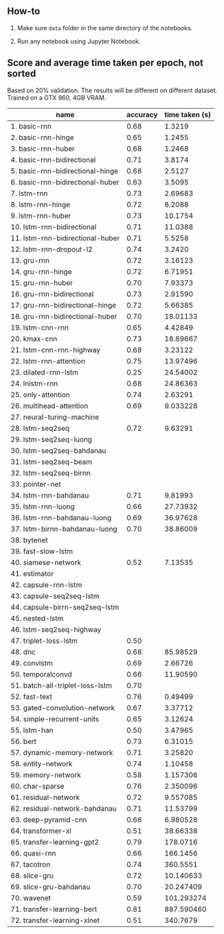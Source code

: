 ## How-to

1. Make sure `data` folder in the same directory of the notebooks.

2. Run any notebook using Jupyter Notebook.

## Score and average time taken per epoch, not sorted

Based on 20% validation. The results will be different on different dataset. Trained on a GTX 960, 4GB VRAM.

| name                             | accuracy | time taken (s) |
|----------------------------------|----------|----------------|
| 1. basic-rnn                     | 0.68     | 1.3219         |
| 2. basic-rnn-hinge               | 0.65     | 1.2455         |
| 3. basic-rnn-huber               | 0.68     | 1.2468         |
| 4. basic-rnn-bidirectional       | 0.71     | 3.8174         |
| 5. basic-rnn-bidirectional-hinge | 0.68     | 2.5127         |
| 6. basic-rnn-bidirectional-huber | 0.63     | 3.5095         |
| 7. lstm-rnn                      | 0.73     | 2.69683        |
| 8. lstm-rnn-hinge                | 0.72     | 8.2088         |
| 9. lstm-rnn-huber                | 0.73     | 10.1754        |
| 10. lstm-rnn-bidirectional       | 0.71     | 11.0388        |
| 11. lstm-rnn-bidirectional-huber | 0.71     | 5.5258         |
| 12. lstm-rnn-dropout-l2          | 0.74     | 3.2420         |
| 13. gru-rnn                      | 0.72     | 3.16123        |
| 14. gru-rnn-hinge                | 0.72     | 6.71951        |
| 15. gru-rnn-huber                | 0.70     | 7.93373        |
| 16. gru-rnn-bidirectional        | 0.73     | 2.91590        |
| 17. gru-rnn-bidirectional-hinge  | 0.72     | 5.66385        |
| 18. gru-rnn-bidirectional-huber  | 0.70     | 18.01133       |
| 19. lstm-cnn-rnn                 | 0.65     | 4.42849        |
| 20. kmax-cnn                     | 0.73     | 18.89667       |
| 21. lstm-cnn-rnn-highway         | 0.68     | 3.23122        |
| 22. lstm-rnn-attention           | 0.75     | 13.97496       |
| 23. dilated-rnn-lstm             | 0.25     | 24.54002       |
| 24. lnlstm-rnn                   | 0.68     | 24.86363       |
| 25. only-attention               | 0.74     | 2.63291        |
| 26. multihead-attention          | 0.69     | 9.033228       |
| 27. neural-turing-machine        |          |                |
| 28. lstm-seq2seq                 | 0.72     | 9.63291        |
| 29. lstm-seq2seq-luong           |          |                |
| 30. lstm-seq2seq-bahdanau        |          |                |
| 31. lstm-seq2seq-beam            |          |                |
| 32. lstm-seq2seq-birnn           |          |                |
| 33. pointer-net                  |          |                |
| 34. lstm-rnn-bahdanau            | 0.71     | 9.81993        |
| 35. lstm-rnn-luong               | 0.66     | 27.73932       |
| 36. lstm-rnn-bahdanau-luong      | 0.69     | 36.97628       |
| 37. lstm-birnn-bahdanau-luong    | 0.70     | 38.86009       |
| 38. bytenet                      |          |                |
| 39. fast-slow-lstm               |          |                |
| 40. siamese-network              | 0.52     | 7.13535        |
| 41. estimator                    |          |                |
| 42. capsule-rnn-lstm             |          |                |
| 43. capsule-seq2seq-lstm         |          |                |
| 44. capsule-birrn-seq2seq-lstm   |          |                |
| 45. nested-lstm                  |          |                |
| 46. lstm-seq2seq-highway         |          |                |
| 47. triplet-loss-lstm            | 0.50     |                |
| 48. dnc                          | 0.68     | 85.98529       |
| 49. convlstm                     | 0.69     | 2.66726        |
| 50. temporalconvd                | 0.66     | 11.90590       |
| 51. batch-all-triplet-loss-lstm  | 0.70     |                |
| 52. fast-text                    | 0.76     | 0.49499        |
| 53. gated-convolution-network    | 0.67     | 3.37712        |
| 54. simple-recurrent-units       | 0.65     | 3.12624        |
| 55. lstm-han                     | 0.50     | 3.47965        |
| 56. bert                         | 0.73     | 6.31015        |
| 57. dynamic-memory-network       | 0.71     | 3.25820        |
| 58. entity-network               | 0.74     | 1.10458        |
| 59. memory-network               | 0.58     | 1.157306       |
| 60. char-sparse                  | 0.76     | 2.350096       |
| 61. residual-network             | 0.72     | 9.557085       |
| 62. residual-network-bahdanau    | 0.71     | 11.53799       |
| 63. deep-pyramid-cnn             | 0.68     | 6.980528       |
| 64. transformer-xl               | 0.51     | 38.66338       |
| 65. transfer-learning-gpt2       | 0.79     | 178.0716       |
| 66. quasi-rnn                    | 0.66     | 166.1456       |
| 67. tacotron                     | 0.74     | 360.5551       |
| 68. slice-gru                    | 0.72     | 10.140633      |
| 69. slice-gru-bahdanau           | 0.70     | 20.247409      |
| 70. wavenet                      | 0.59     | 101.293274     |
| 71. transfer-learning-bert       | 0.81     | 887.590460     |
| 72. transfer-learning-xlnet      | 0.51     | 340.7679       |
